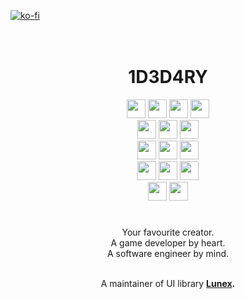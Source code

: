 [![ko-fi](https://ko-fi.com/img/githubbutton_sm.svg)](https://ko-fi.com/idedary)
<br>
<br>
<br>

<h1 align="center">1D3D4RY</h1>

<div align="center">
    <a href="https://skytable.io"><img height=30em src="https://img.shields.io/badge/Skytable-%2320232a?&style=for-the-badge&logo=icloud&logoColor=blue"></a>
    <a href="https://tauri.app"><img height=30em src="https://img.shields.io/badge/Tauri-%2320232a?style=for-the-badge&logo=tauri"></a>
    <a href="https://nuxt.com"><img height=30em src="https://img.shields.io/badge/Nuxt-%2320232a?style=for-the-badge&logo=nuxtdotjs"></a>
    <a href="https://vuejs.org"><img height=30em src="https://img.shields.io/badge/Vue.js-%2320232a?style=for-the-badge&logo=vuedotjs"></a>
</div>
<div align="center">
    <a href="https://www.rust-lang.org"><img height=30em src="https://img.shields.io/badge/Rust-%2320232a?style=for-the-badge&logo=rust&logoColor=orange"></a>
    <a href="https://www.python.org"><img height=30em src="https://img.shields.io/badge/Python-%2320232a?style=for-the-badge&logo=python"></a>
    <a href="https://em-content.zobj.net/source/animated-noto-color-emoji/356/pile-of-poo_1f4a9.gif"><img height=30em src="https://img.shields.io/badge/JavaScript-%2320232a?style=for-the-badge&logo=javascript"></a>
</div>
<div align="center">
    <a href="https://www.aseprite.org"><img height=30em src="https://img.shields.io/badge/Aseprite-%2320232a?style=for-the-badge&logo=Aseprite&logoColor=white"></a>
    <a href="https://www.blender.org"><img height=30em src="https://img.shields.io/badge/blender-%2320232a?style=for-the-badge&logo=blender"></a>
    <a href="https://inkscape.org"><img height=30em src="https://img.shields.io/badge/Inkscape-%2320232a?style=for-the-badge&logo=inkscape"></a>
</div>
<div align="center">
    <a href="https://vscodium.com"><img height=30em src="https://img.shields.io/badge/VSCodium-%2320232a?style=for-the-badge&logo=visual%20studio%20code&logoColor=blue"></a>
    <a href="https://git-scm.com"><img height=30em src="https://img.shields.io/badge/GIT-%2320232a?style=for-the-badge&logo=git&logoColor=E44C30"></a>
    <a href="https://www.docker.com"><img height=30em src="https://img.shields.io/badge/Docker-%2320232a?style=for-the-badge&logo=docker"></a>
</div>
<div align="center">
    <a href="https://archlinux.org"><img height=30em src="https://img.shields.io/badge/Arch_Linux-%2320232a?style=for-the-badge&logo=arch-linux"></a>
    <a href="https://linuxmint.com"><img height=30em src="https://img.shields.io/badge/Linux_Mint-%2320232a?style=for-the-badge&logo=linux-mint"></a>
</div>

#

<div align="center">
Your favourite creator. <br>
A game developer by heart. <br>
A software engineer by mind.<br>
<br>
<p>A maintainer of UI library <b><a href="https://github.com/bytestring-net/bevy-lunex">Lunex</a><b>.</p>
</div>
